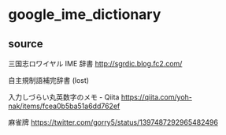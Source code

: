 # google_ime_dictionary

## source 

三国志ロワイヤル IME 辞書 http://sgrdic.blog.fc2.com/

自主規制語補完辞書 (lost)

入力しづらい丸英数字のメモ - Qiita https://qiita.com/yoh-nak/items/fcea0b5ba51a6dd762ef

麻雀牌 https://twitter.com/gorry5/status/1397487292965482496

